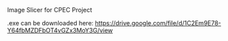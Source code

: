Image Slicer for CPEC Project

.exe can be downloaded here: https://drive.google.com/file/d/1C2Em9E78-Y64fbMZDFbOT4vGZx3MoY3G/view
